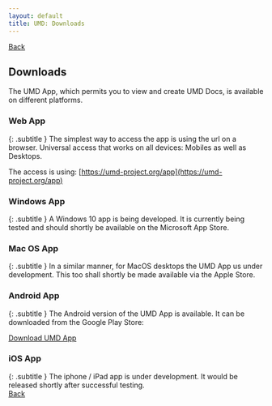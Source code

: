 ```yaml
---
layout: default
title: UMD: Downloads
---
```

[Back](./)
<br/>
## Downloads

The UMD App, which permits you to view and create UMD Docs, is available on different platforms.

### Web App
{: .subtitle }
The simplest way to access the app is using the url on a browser. Universal access that works on all devices: Mobiles as well as Desktops.

The access is using: [https://umd-project.org/app](https://umd-project.org/app)

### Windows App
{: .subtitle }
A Windows 10 app is being developed. It is currently being tested and should shortly be available on the Microsoft App Store.

### Mac OS App
{: .subtitle }
In a similar manner, for MacOS desktops the UMD App us under development. This too shall shortly be made available via the Apple Store.

### Android App
{: .subtitle }
The Android version of the UMD App is available. It can be downloaded from the Google Play Store:

[Download UMD App](https://play.google.com/store/apps/details?id=org.umdproject.umdapp)

### iOS App
{: .subtitle }
The iphone / iPad app is under development. It would be released shortly after successful testing.
<br/>
[Back](./)